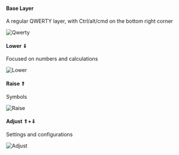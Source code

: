 #### Base Layer

A regular QWERTY layer, with Ctrl/alt/cmd on the bottom right corner

![Qwerty](https://i.imgur.com/FpRNJZH.png)



#### Lower ⇓

Focused on numbers and calculations

![Lower](https://i.imgur.com/PyXSGba.png)



#### Raise ⇑

Symbols

![Raise](https://i.imgur.com/pYhqcnI.png)



#### Adjust ⇑+⇓

Settings and configurations

![Adjust](https://i.imgur.com/JN7a0Ku.png)
